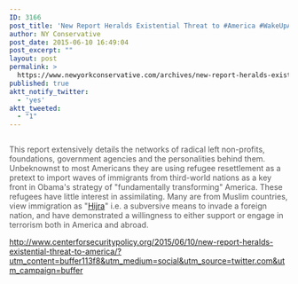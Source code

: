 ```yaml
---
ID: 3166
post_title: 'New Report Heralds Existential Threat to #America #WakeUpAmerica #MakeDCListen'
author: NY Conservative
post_date: 2015-06-10 16:49:04
post_excerpt: ""
layout: post
permalink: >
  https://www.newyorkconservative.com/archives/new-report-heralds-existential-threat-to-america-wakeupamerica-makedclisten/
published: true
aktt_notify_twitter:
  - 'yes'
aktt_tweeted:
  - "1"
---
```

<p><img src="http://www.newyorkconservative.com/wp-content/uploads/2015/06/061015_2048_NewReportHe1.png" alt=""/>
	</p><p><span style="color:#575757">This report extensively details the networks of radical left non-profits, foundations, government agencies and the personalities behind them. Unbeknownst to most Americans they are using refugee resettlement as a pretext to import waves of immigrants from third-world nations as a key front in Obama's strategy of "fundamentally transforming" America. These refugees have little interest in assimilating. Many are from Muslim countries, view immigration as "<a href="http://www.centerforsecuritypolicy.org/2015/04/20/refugee-resettlement-and-the-hijra-to-america/">Hijra</a>" i.e. a subversive means to invade a foreign nation, and have demonstrated a willingness to either support or engage in terrorism both in America and abroad.</span>
	</p><p><a href="http://www.centerforsecuritypolicy.org/2015/06/10/new-report-heralds-existential-threat-to-america/?utm_content=buffer113f8&amp;utm_medium=social&amp;utm_source=twitter.com&amp;utm_campaign=buffer">http://www.centerforsecuritypolicy.org/2015/06/10/new-report-heralds-existential-threat-to-america/?utm_content=buffer113f8&amp;utm_medium=social&amp;utm_source=twitter.com&amp;utm_campaign=buffer</a>
	</p>